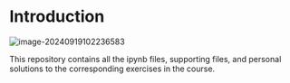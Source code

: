 # Introduction

![image-20240919102236583](D:\COURSE\AI_Python_for_Beginners\assets\image-20240919102236583.png)

This repository contains all the ipynb files, supporting files, and personal solutions to the corresponding exercises in the course.